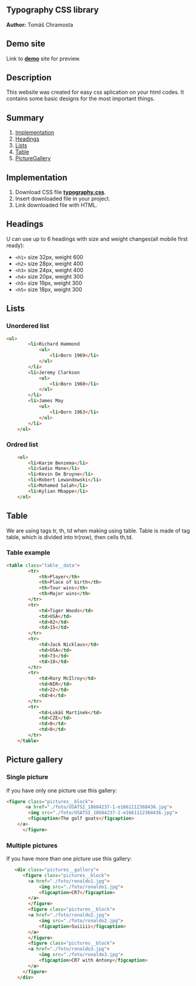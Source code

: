 ## Typography CSS library
**Author:** Tomáš Chramosta
## Demo site
Link to **[demo](https://pslib-cz.github.io/2022l4web-css-typographic-library-Toumas29/)** site for preview.
## Description 
This website was created for easy css aplication on your html codes. It contains some basic designs for the most important things.
## Summary 
1. [Implementation](#Implementation)
2. [Headings](#Headings)
3. [Lists](#Lists)
4. [Table](#Table)
5. [PictureGallery](#PictureGgallery)
## Implementation
1. Download CSS file **[typography.css](https://github.com/pslib-cz/2022l4web-css-typographic-library-Toumas29/blob/master/docs/css/typography.css)**.
2. Insert downloaded file in your project.
3. Link downloaded file with HTML.
## Headings
U can use up to 6 headings with size and weight changes(all mobile first ready):
*  `<h1>` size 32px, weight 600
*  `<h2>` size 28px, weight 400
*  `<h3>` size 24px, weight 400
*  `<h4>` size 20px, weight 300
*  `<h5>` size 19px, weight 300
*  `<h5>` size 18px, weight 300
## Lists
### Unordered list
```html
<ul>
        <li>Richard Hammond
            <ul>
                <li>Born 1969</li>
            </ul>
        </li>
        <li>Jeremy Clarkson
            <ul>
                <li>Born 1960</li>
            </ul>
        </li>
        <li>James May
            <ul>
                <li>Born 1963</li>
            </ul>
        </li>
    </ul>
```
### Ordred list
```html
    <ol>
        <li>Karim Benzema</li>
        <li>Sadio Mane</li>
        <li>Kevin De Bruyne</li>
        <li>Robert Lewandowski</li>
        <li>Mohamed Salah</li>
        <li>Kylian Mbappe</li>
    </ol>
```
## Table
We are using tags tr, th, td when making using table. Table is made of tag table, which is divided into tr(row), then cells th,td.
### Table example
```html
<table class="table__data">
        <tr>
            <th>Player</th>
            <th>Place of birth</th>
            <th>Tour wins</th>
            <th>Major wins</th>
        </tr>
        <tr>
            <td>Tiger Woods</td>
            <td>USA</td>
            <td>82</td>
            <td>15</td>
        </tr>
        <tr>
            <td>Jack Nicklaus</td>
            <td>USA</td>
            <td>73</td>
            <td>18</td>
        </tr>
        <tr>
            <td>Rory McIlroy</td>
            <td>NIR</td>
            <td>22</td>
            <td>4</td>
        </tr>
        <tr>
            <td>Lukáš Martínek</td>
            <td>CZE</td>
            <td>0</td>
            <td>0</td>
        </tr>
    </table>
```
## Picture gallery
### Single picture
If you have only one picture use this gallery:
```html
<figure class="pictures__block">
       <a href="./foto/USATSI_18684237-1-e1661112368436.jpg">
        <img src="./foto/USATSI_18684237-1-e1661112368436.jpg">
        <figcaption>The golf goats</figcaption>
    </a>
      </figure>
```
### Multiple pictures
If you have more than one picture use this gallery:
```html
   <div class="pictures__gallery">
      <figure class="pictures__block">
        <a href="./foto/ronaldo1.jpg">
            <img src="./foto/ronaldo1.jpg">
            <figcaption>CR7</figcaption>
        </a>
        </figure>
        <figure class="pictures__block">
        <a href="./foto/ronaldo2.jpg">
            <img src="./foto/ronaldo2.jpg">
            <figcaption>Suiiiii</figcaption>
        </a>
        </figure>
        <figure class="pictures__block">
        <a href="./foto/ronaldo3.jpg">
            <img src="./foto/ronaldo3.jpg">
            <figcaption>CR7 with Antony</figcaption>
        </a>
      </figure>
    </div>
```
